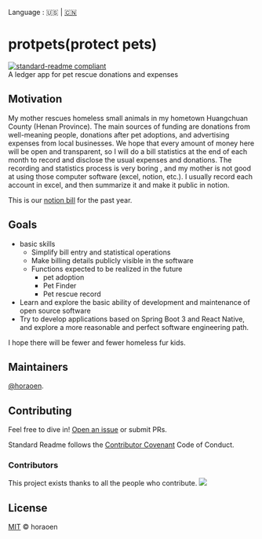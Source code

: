 Language : 🇺🇸 | [🇨🇳](./doc/readme/README.zh-CN.md)
# protpets(protect pets)
[![standard-readme compliant](https://img.shields.io/badge/readme%20style-standard-brightgreen.svg?style=flat-square)](https://github.com/RichardLitt/standard-readme) </br>
A ledger app for pet rescue donations and expenses
## Motivation
My mother rescues homeless small animals in my hometown Huangchuan County (Henan Province). The main sources of funding are donations from well-meaning people, donations after pet adoptions, and advertising expenses from local businesses. We hope that every amount of money here will be open and transparent, so I will do a bill statistics at the end of each month to record and disclose the usual expenses and donations. The recording and statistics process is very boring , and my mother is not good at using those computer software (excel, notion, etc.). I usually record each account in excel, and then summarize it and make it public in notion.

This is our [notion bill](https://water-crest-907.notion.site/7b1ef5cc02a640e18cedaa41bdf12dfd) for the past year.
## Goals
- basic skills
   - Simplify bill entry and statistical operations
   - Make billing details publicly visible in the software
   - Functions expected to be realized in the future
     - pet adoption
     - Pet Finder
     - Pet rescue record
- Learn and explore the basic ability of development and maintenance of open source software
- Try to develop applications based on Spring Boot 3 and React Native, and explore a more reasonable and perfect software engineering path.

I hope there will be fewer and fewer homeless fur kids.

## Maintainers
[@horaoen](https://github.com/horaoen).

## Contributing
Feel free to dive in! [Open an issue](https://github.com/horaoen/protpets/issues/new) or submit PRs.

Standard Readme follows the [Contributor Covenant](http://contributor-covenant.org/version/1/3/0/) Code of Conduct.

### Contributors
This project exists thanks to all the people who contribute. 
<a href="https://github.com/horaoen/protpets/graphs/contributors"><img src="https://opencollective.com/protpets/contributors.svg?width=890&button=false" /></a>

## License
[MIT](LICENSE) © horaoen
